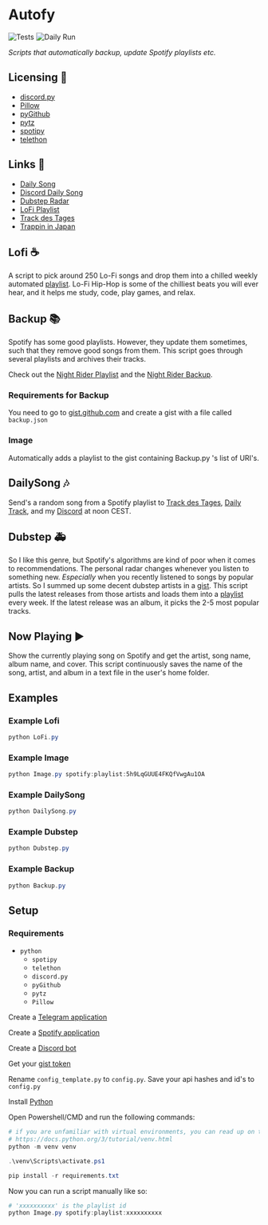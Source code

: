 # Autofy

<img src="https://github.com/raiden-e/autofy/workflows/Tests/badge.svg" alt="Tests"/><img src="https://github.com/raiden-e/autofy/workflows/Daily%20Run/badge.svg" alt="Daily Run" style="padding-left: 5px" />

_Scripts that automatically backup, update Spotify playlists etc._

## Licensing 🔑

- [discord.py](https://github.com/Rapptz/discord.py/blob/master/LICENSE)
- [Pillow](https://github.com/python-pillow/Pillow/blob/master/LICENSE)
- [pyGithub](https://github.com/PyGithub/PyGithub/blob/master/COPYING)
- [pytz](https://github.com/stub42/pytz/blob/master/LICENSE.txt)
- [spotipy](https://github.com/plamere/spotipy/blob/master/LICENSE.md)
- [telethon](https://github.com/LonamiWebs/Telethon/blob/master/LICENSE)

## Links 📎

- [Daily Song](http://t.me/Daily_Track)
- [Discord Daily Song](https://discord.gg/wDaVDtx)
- [Dubstep Radar](https://open.spotify.com/playlist/6XnpwiV7hkEUMh4UsMapm2)
- [LoFi Playlist](https://open.spotify.com/playlist/5h9LqGUUE4FKQfVwgAu1OA)
- [Track des Tages](http://t.me/TrackDesTages)
- [Trappin in Japan](https://open.spotify.com/playlist/6Cu6fL6djm63Em0i93IRUW)

## Lofi ☕

A script to pick around 250 Lo-Fi songs and drop them into a chilled weekly automated [playlist](https://open.spotify.com/playlist/5h9LqGUUE4FKQfVwgAu1OA).
Lo-Fi Hip-Hop is some of the chilliest beats you will ever hear, and it helps me study, code, play games, and relax.

## Backup 📚

Spotify has some good playlists. However, they update them sometimes, such that they remove good songs from them.
This script goes through several playlists and archives their tracks.

Check out the [Night Rider Playlist](https://open.spotify.com/playlist/37i9dQZF1DX6GJXiuZRisr) and the [Night Rider Backup](https://open.spotify.com/playlist/5p0qHPgujEMFGSRms689v8).

### Requirements for Backup

You need to go to [gist.github.com](https://gist.github.com) and create a gist with a file called `backup.json`

### Image

Automatically adds a playlist to the gist containing Backup.py 's list of URI's.

## DailySong 🎶

Send's a random song from a Spotify playlist to
[Track des Tages](t.me/TrackDesTages),
[Daily Track](t.me/Daily_Track),
and my
[Discord](https://discord.gg/wDaVDtx)
at noon CEST.

## Dubstep 🚑

So I like this genre, but Spotify's algorithms are kind of poor when it comes to recommendations.
The personal radar changes whenever you listen to something new. _Especially_ when you recently listened to songs by popular artists.
So I summed up some decent dubstep artists in a [gist](https://gist.github.com).
This script pulls the latest releases from those artists and loads them into a [playlist](https://open.spotify.com/playlist/6XnpwiV7hkEUMh4UsMapm2) every week.
If the latest release was an album, it picks the 2-5 most popular tracks.

## Now Playing ▶

Show the currently playing song on Spotify and get the artist, song name, album name, and cover.
This script continuously  saves the name of the song, artist, and album in a text file in the user's home folder.

## Examples

### Example Lofi

```powershell
python LoFi.py
```

### Example Image

```powershell
python Image.py spotify:playlist:5h9LqGUUE4FKQfVwgAu1OA
```

### Example DailySong

```powershell
python DailySong.py
```

### Example Dubstep

```powershell
python Dubstep.py
```

### Example Backup

```powershell
python Backup.py
```

## Setup

### Requirements

- `python`
  - `spotipy`
  - `telethon`
  - `discord.py`
  - `pyGithub`
  - `pytz`
  - `Pillow`

Create a [Telegram application](https://my.telegram.org/)

Create a [Spotify application](https://developer.spotify.com/dashboard/)

Create a [Discord bot](https://discord.com/developers)

Get your [gist token](https://github.com/settings/tokens/new)

Rename `config_template.py` to `config.py`.
Save your api hashes and id's to `config.py`

Install [Python](https://www.python.org/downloads)

Open Powershell/CMD and run the following commands:

```powershell
# if you are unfamiliar with virtual environments, you can read up on them here:
# https://docs.python.org/3/tutorial/venv.html
python -m venv venv

.\venv\Scripts\activate.ps1

pip install -r requirements.txt
```

Now you can run a script manually like so:

```powershell
# 'xxxxxxxxxx' is the playlist id
python Image.py spotify:playlist:xxxxxxxxxx
```
